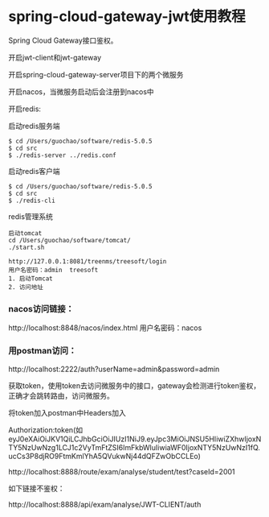 # spring-cloud-gateway-jwt使用教程
Spring Cloud Gateway接口鉴权。

开启jwt-client和jwt-gateway

开启spring-cloud-gateway-server项目下的两个微服务

开启nacos，当微服务启动后会注册到nacos中

开启redis:

启动redis服务端
```
$ cd /Users/guochao/software/redis-5.0.5
$ cd src
$ ./redis-server ../redis.conf
```

启动redis客户端
```
$ cd /Users/guochao/software/redis-5.0.5
$ cd src
$ ./redis-cli
```

redis管理系统
```
启动tomcat
cd /Users/guochao/software/tomcat/
./start.sh

http://127.0.0.1:8081/treenms/treesoft/login
用户名密码：admin  treesoft
1. 启动Tomcat
2. 访问地址
```

### nacos访问链接：

http://localhost:8848/nacos/index.html  用户名密码：nacos

### 用postman访问：

http://localhost:2222/auth?userName=admin&password=admin

获取token，使用token去访问微服务中的接口，gateway会检测进行token鉴权，正确才会跳转路由，访问微服务。

将token加入postman中Headers加入

Authorization:token(如eyJ0eXAiOiJKV1QiLCJhbGciOiJIUzI1NiJ9.eyJpc3MiOiJNSU5HIiwiZXhwIjoxNTY5NzUwNzg1LCJ1c2VyTmFtZSI6ImFkbWluIiwiaWF0IjoxNTY5NzUwNzI1fQ.ucCs3P8djRO9FtmKmlYhA5QVukwNj44dQFZwObCCLEo)

http://localhost:8888/route/exam/analyse/student/test?caseId=2001

如下链接不鉴权：

http://localhost:8888/api/exam/analyse/JWT-CLIENT/auth



